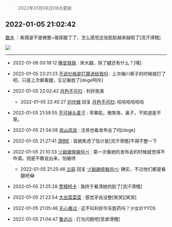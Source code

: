 > 2022年01月06日09点更新
<link rel="stylesheet" href="https://cdn.jsdelivr.net/gh/taotie6/sampleJSON@main/css/photo_show.css">
<meta name="referrer" content="no-referrer" />


 ## 2022-01-05 21:02:42 

 [㪚木](https://www.coolapk.com/feed/32620588?shareKey=Nzk5NmZmNzg0ZGM4NjFkNTk4Y2M~) ：紫薇是不是微整+玻尿酸了了，怎么感觉这张脸脸越来越假了[流汗滑稽] 

<div class="album">
<img class="img-item" src="http://image.coolapk.com/feed/2021/1220/22/1081091_bb5e25f5_9039_6519_217@232x172.gif" />
</div>

 ------- 

- 2022-01-06 00:18:12 [晚安铁铁](uid=2870621) : 宋大腿，除了腿还有什么？[噗] 

- 2022-01-05 23:21:23 [不说价格是打算送给我吗](uid=3415876) : 上次梅川裤子的时候就打了吧，只是上次都看腿，忘记看脸了[doge呵斥] 

- 2022-01-05 22:02:42 [月色不可扫](uid=3639201) : 利好医美 

    - 2022-01-05 22:45:27 [刘作做](uid=3250383) 回复 [月色不可扫](uid=3639201): 哈哈哈哈哈哈 

- 2022-01-05 21:59:55 [不可掉头麦子](uid=883791) : 苹果肌，微笑唇，鼻子，不知道是不是。 

- 2022-01-05 21:34:08 [岚山风岚](uid=2784496) : 沈哥也看发布会了吗[doge] 

- 2022-01-05 21:27:41 [清明E](uid=1792072) : 容貌焦虑了估计是[流汗滑稽]不得不整一下 

- 2022-01-05 21:10:33 [ヅ爺謸倷峩何ぺ](uid=11968954) : 第一次看她的发布会的时候就觉得不咋滴，但是不敢说出来，怕被喷 

    - 2022-01-05 21:25:46 [兰庭](uid=2362595) 回复 [ヅ爺謸倷峩何ぺ](uid=11968954): 确实，不过他们都是看腿吧😂 

- 2022-01-05 21:25:28 [贾樟柯卡](uid=4286768) : 我终于看清她的脸了[流汗滑稽] 

- 2022-01-05 21:22:54 [大白菜菜菜](uid=2081020) : 感觉牙齿没整[笑哭][笑哭] 

- 2022-01-05 21:05:46 [无心难过](uid=3681127) : 这不叫利好华东医药吗？少女针YYDS 

- 2022-01-05 21:04:47 [鲁迅の](uid=1954055) : 灯光问题吧[受虐滑稽] 

